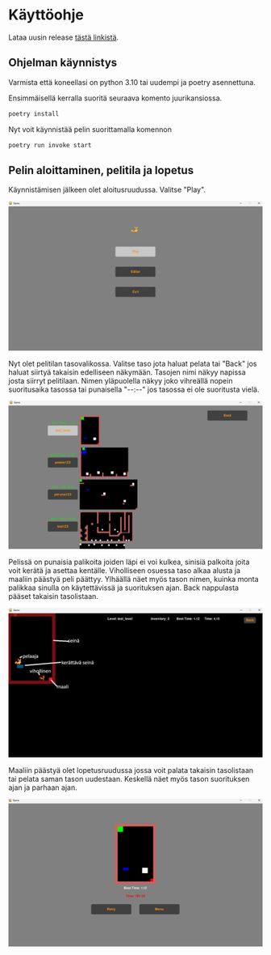# Käyttöohje

Lataa uusin release [tästä linkistä](https://github.com/Zediyo/ot-harjoitustyo/releases).

## Ohjelman käynnistys

Varmista että koneellasi on python 3.10 tai uudempi ja poetry asennettuna.

Ensimmäisellä kerralla suoritä seuraava komento juurikansiossa.

```bash
poetry install
```

Nyt voit käynnistää pelin suorittamalla komennon

```bash
poetry run invoke start
```
## Pelin aloittaminen, pelitila ja lopetus

Käynnistämisen jälkeen olet aloitusruudussa. Valitse "Play".

![peli1](./kuvat/peli1.png)

Nyt olet pelitilan tasovalikossa. Valitse taso jota haluat pelata tai "Back" jos haluat siirtyä takaisin edelliseen näkymään.
Tasojen nimi näkyy napissa josta siirryt pelitilaan. Nimen yläpuolella näkyy joko vihreällä nopein suoritusaika tasossa tai punaisella "--:--" jos tasossa ei ole suoritusta vielä.

![peli2](./kuvat/peli2.png)

Pelissä on punaisia palikoita joiden läpi ei voi kulkea, sinisiä palkoita joita voit kerätä ja asettaa kentälle.
Viholliseen osuessa taso alkaa alusta ja maaliin päästyä peli päättyy.
Ylhäällä näet myös tason nimen, kuinka monta palikkaa sinulla on käytettävissä ja suorituksen ajan.
Back nappulasta pääset takaisin tasolistaan.

![peli3](./kuvat/peli3.png)

Maaliin päästyä olet lopetusruudussa jossa voit palata takaisin tasolistaan tai pelata saman tason uudestaan.
Keskellä näet myös tason suorituksen ajan ja parhaan ajan.

![peli4](./kuvat/peli4.png)